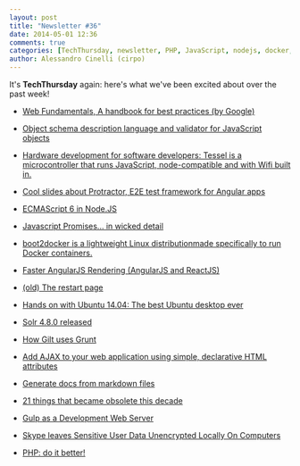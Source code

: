 ```yaml
---
layout: post
title: "Newsletter #36"
date: 2014-05-01 12:36
comments: true
categories: [TechThursday, newsletter, PHP, JavaScript, nodejs, docker, grunt]
author: Alessandro Cinelli (cirpo)
---
```


It's **TechThursday** again: here's what we've been excited about over the past week!


* [Web Fundamentals, A handbook for best practices (by Google)](https://developers.google.com/web/fundamentals/)

* [Object schema description language and validator for JavaScript objects](https://github.com/spumko/joi)

* [Hardware development for software developers: Tessel is a microcontroller that runs JavaScript, node-compatible and with Wifi built in.](https://tessel.io/)

* [Cool slides about Protractor, E2E test framework for Angular apps](http://ramonvictor.github.io/protractor/slides)
<!-- more -->
* [ECMAScript 6 in Node.JS](https://github.com/JustinDrake/node-es6-examples)

* [Javascript Promises... in wicked detail](http://mattgreer.org/articles/promises-in-wicked-detail/)

* [boot2docker is a lightweight Linux distributionmade specifically to run Docker containers.](https://github.com/boot2docker/boot2docker)

* [Faster AngularJS Rendering (AngularJS and ReactJS)](http://www.williambrownstreet.net/blog/2014/04/faster-angularjs-rendering-angularjs-and-reactjs/)

* [(old) The restart page](http://www.therestartpage.com/)

* [Hands on with Ubuntu 14.04: The best Ubuntu desktop ever](http://www.zdnet.com/hands-on-with-ubuntu-14-04-the-best-ubuntu-desktop-ever-7000028578/)

* [Solr 4.8.0 released](http://wiki.apache.org/solr/ReleaseNote48)

* [How Gilt uses Grunt](http://tech.gilt.com/post/83007618469/how-gilt-is-using-grunt)

* [Add AJAX to your web application using simple, declarative HTML attributes](http://intercoolerjs.org/)

* [Generate docs from markdown files](https://github.com/chutsu/ditto)

* [21 things that became obsolete this decade](http://www.slideshare.net/lmrum/21-things-that-became-obsolete-this-decade)

* [Gulp as a Development Web Server](http://code.tutsplus.com/tutorials/gulp-as-a-development-web-server--cms-20903)

* [Skype leaves Sensitive User Data Unencrypted Locally On Computers](http://thehackernews.com/2014/04/skype-leaves-sensitive-user-data.html)

* [PHP: do it better!](http://7php.com/php-interview-josh-lockhart/)
